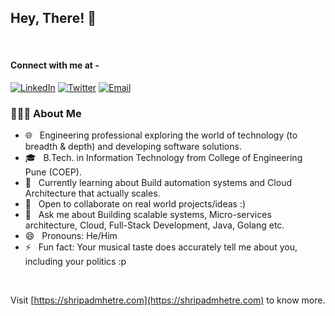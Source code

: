 ## Hey, There! 👋

<br/>

#### Connect with me at -

<p>
<a href="https://www.linkedin.com/in/shripadmhetre/" target="_blank"><img alt="LinkedIn" src="https://img.shields.io/badge/LinkedIn-ShripadMhetre-blue?style=flat-square&logo=linkedin"></a>
<a href="https://twitter.com/ShripadMhetre" target="_blank"><img alt="Twitter" src="https://img.shields.io/badge/Twitter-ShripadMhetre-blue?style=flat-square&logo=twitter"></a>
<a href="mailto:shripadmhetre100@gmail.com"><img alt="Email" src="https://img.shields.io/badge/Email-shripadmhetre100@gmail.com-blue?style=flat-square&logo=gmail"></a>
</p>

<h3> 👨🏻‍💻 About Me </h3>

- 🌐 &nbsp; Engineering professional exploring the world of technology (to breadth & depth) and developing software solutions.
- 🎓 &nbsp; B.Tech. in Information Technology from College of Engineering Pune (COEP).
- 🌱 &nbsp; Currently learning about Build automation systems and Cloud Architecture that actually scales.
- 👯 &nbsp; Open to collaborate on real world projects/ideas :)
- 💬 &nbsp; Ask me about Building scalable systems, Micro-services architecture, Cloud, Full-Stack Development, Java, Golang etc.
- 😄 &nbsp; Pronouns: He/Him
- ⚡ &nbsp; Fun fact: Your musical taste does accurately tell me about you, including your politics :p

<br/>

Visit [https://shripadmhetre.com](https://shripadmhetre.com) to know more.

<!-- [![ShripadMhetre's GitHub Stats](https://github-readme-stats.vercel.app/api?username=ShripadMhetre&show_icons=true)](https://github.com/ShripadMhetre) -->
